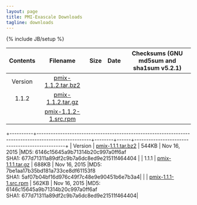 ```yaml
---
layout: page
title: PMI-Exascale Downloads
tagline: downloads
---
```

{% include JB/setup %}

| Contents |                                               Filename                                              | Size   | Date | Checksums (GNU md5sum and sha1sum v5.2.1)      |
|:--------:|:---------------------------------------------------------------------------------------------------:|--------|:------------:|----------------------------------------|
|  Version | [pmix-1.1.2.tar.bz2](https://raw.githubusercontent.com/pmix/tarballs/master/pmix-1.1.2.tar.bz2)     |        |              |                                    |
|   1.1.2  | [pmix-1.1.2.tar.gz](https://raw.githubusercontent.com/pmix/tarballs/master/pmix-1.1.2.tar.gz)       |        |              |                                       |
|          | [pmix-1.1.2-1.src.rpm](https://raw.githubusercontent.com/pmix/tarballs/master/pmix-1.1.2-1.src.rpm) |        |              |                                        |
+----------+-----------------------------------------------------------------------------------------------------+--------+------+------------------------------------------------+
| Version  | [pmix-1.1.1.tar.bz2](https://raw.githubusercontent.com/pmix/tarballs/master/pmix-1.1.1.tar.bz2)     | 544KB  | Nov 16, 2015 |MD5:  6146c15645a9b71314b20c997a0ff6af<br>SHA1:   677d71311a89df2c9b7a6dc8ed9e21511f464404 |
| 1.1.1    | [pmix-1.1.1.tar.gz](https://raw.githubusercontent.com/pmix/tarballs/master/pmix-1.1.1.tar.gz)       | 688KB  | Nov 16, 2015 |MD5:  7be1aa17b35bd181a733ce8df61153f8<br>SHA1:   5af07b04bf16d976c49f7c48e9e90451b6e7b3a4|
|          | [pmix-1.1.1-1.src.rpm](https://raw.githubusercontent.com/pmix/tarballs/master/pmix-1.1.1-1.src.rpm) | 562KB  | Nov 16, 2015 |MD5:  6146c15645a9b71314b20c997a0ff6af<br>SHA1:   677d71311a89df2c9b7a6dc8ed9e21511f464404|
